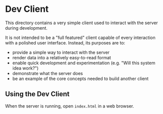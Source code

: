 # Dev Client

This directory contains a very simple client used to interact with the server 
during development.

It is not intended to be a "full featured" client capable of every interaction
with a polished user interface.
Instead, its purposes are to:
* provide a simple way to interact with the server
* render data into a relatively easy-to-read format
* enable quick development and experimentation
  (e.g. "Will this system idea work?")
* demonstrate what the server does
* be an example of the core concepts needed to build another client


## Using the Dev Client

When the server is running, open `index.html` in a web browser.
